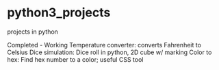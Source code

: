 # python3_projects
projects in python

Completed - Working
Temperature converter: converts Fahrenheit to Celsius
Dice simulation: Dice roll in python, 2D cube w/ marking
Color to hex: Find hex number to a color; useful CSS tool